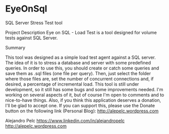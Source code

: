 # EyeOnSql
SQL Server Stress Test tool

Project Description
Eye on SQL - Load Test is a tool designed for volume tests against SQL Server.

Summary

This tool was designed as a simple load test agent against a SQL server. The idea of it is to stress a database and server with some predefined queries.
In order to use this, you should create or catch some queries and save them as .sql files (one file per query). Then, just select the folder where those files are, set the number of concurrent connections and, if desired, a percentage of incremental load.
This tool is still under development, so it still has some bugs and some improvements needed. I'm working on several aspects of it, but of course I'm open to comments and to nice-to-have things. Also, if you think this application deserves a donation, I'll be glad to accept one. If you can support this, please use the Donate button on the following link (Personal Blog): http://alepelc.wordpress.com

Alejandro Pelc
https://www.linkedin.com/in/alejandropelc
http://alepelc.wordpress.com
